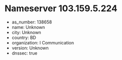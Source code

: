 # Nameserver 103.159.5.224

* as_number: 138658
* name: Unknown
* city: Unknown
* country: BD
* organization: I Communication
* version: Unknown
* dnssec: true
